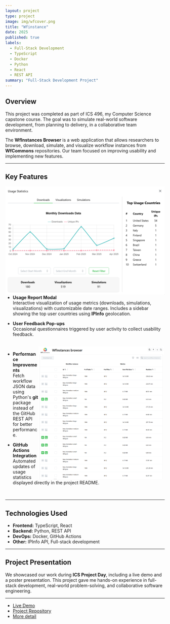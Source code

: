 ```yaml
---
layout: project
type: project
image: img/wfcover.png
title: "Wfinstance"
date: 2025
published: true
labels:
  - Full-Stack Development
  - TypeScript
  - Docker
  - Python
  - React
  - REST API
summary: "Full-Stack Development Project"
---
```


## Overview
This project was completed as part of ICS 496, my Computer Science capstone course. The goal was to simulate real-world software development, from planning to delivery, in a collaborative team environment.  

The **WfInstances Browser** is a web application that allows researchers to browse, download, simulate, and visualize workflow instances from **WfCommons** repositories. Our team focused on improving usability and implementing new features.

---

## Key Features

<img src="../img/wfusage.png" align="left" width="600" />

- **Usage Report Modal**  
  Interactive visualization of usage metrics (downloads, simulations, visualizations) with customizable date ranges. Includes a sidebar showing the top user countries using **IPInfo** geolocation.

- **User Feedback Pop-ups**  
  Occasional questionnaires triggered by user activity to collect usability feedback.

<br clear="left"/>

<img src="../img/wfinstance.png" align="right" width="400" />

- **Performance Improvements**  
  Fetch workflow JSON data using Python's **git** package instead of the GitHub REST API for better performance.

- **GitHub Actions Integration**  
  Automated updates of usage statistics displayed directly in the project README.

<br clear="right"/>

---

## Technologies Used
- **Frontend:** TypeScript, React  
- **Backend:** Python, REST API  
- **DevOps:** Docker, GitHub Actions  
- **Other:** IPInfo API, Full-stack development  

---

## Project Presentation
We showcased our work during **ICS Project Day**, including a live demo and a poster presentation. This project gave me hands-on experience in full-stack development, real-world problem-solving, and collaborative software engineering.

---

- [Live Demo](https://wfinstances.ics.hawaii.edu/)  
- [Project Repository](https://github.com/wfcommons/WfInstances)  
- [More detail](https://wfinstances.github.io/)

